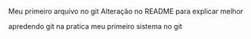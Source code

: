 Meu primeiro arquivo no git
Alteração no README para explicar melhor


apredendo git na pratica
meu primeiro sistema no git
